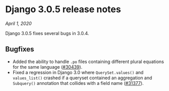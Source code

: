 # Django 3.0.5 release notes

*April 1, 2020*

Django 3.0.5 fixes several bugs in 3.0.4.

## Bugfixes

* Added the ability to handle `.po` files containing different plural
  equations for the same language ([#30439](https://code.djangoproject.com/ticket/30439)).
* Fixed a regression in Django 3.0 where `QuerySet.values()` and
  `values_list()` crashed if a queryset contained an aggregation and
  `Subquery()` annotation that collides with a field name ([#31377](https://code.djangoproject.com/ticket/31377)).
